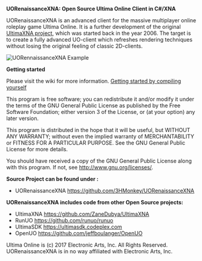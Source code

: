 **UORenaissanceXNA: Open Source Ultima Online Client in C#/XNA**

UORenaissanceXNA is an advanced client for the massive multiplayer online roleplay game Ultima Online. It is a further development of the original [UltimaXNA project](https://github.com/ZaneDubya/UltimaXNA/), which was started back in the year 2006.
The target is to create a fully advanced UO-client which refreshes rendering techniques without losing the original feeling of classic 2D-clients.

![UORennaissanceXNA Example](https://picload.org/image/riaddlrw/exampleview.jpg)

**Getting started**

Please visit the wiki for more information.
[Getting started by compiling yourself](https://github.com/3HMonkey/UORenaissanceXNA/wiki/Compile-it-by-your-own)

This program is free software; you can redistribute it and/or modify it under the terms of the GNU General Public License as published by the Free Software Foundation; either version 3 of the License, or (at your option) any later version.

This program is distributed in the hope that it will be useful, but WITHOUT ANY WARRANTY; without even the implied warranty of MERCHANTABILITY or FITNESS FOR A PARTICULAR PURPOSE. See the GNU General Public License for more details.

You should have received a copy of the GNU General Public License  along with this program. If not, see <u>http://www.gnu.org/licenses/</u>.

**Source Project can be found under :**

* UORenaissanceXNA <u>https://github.com/3HMonkey/UORenaissanceXNA</u>

**UORenaissanceXNA includes code from other Open Source projects:**

* UltimaXNA <u>https://github.com/ZaneDubya/UltimaXNA</u>
* RunUO <u>https://github.com/runuo/runuo</u>
* UltimaSDK <u>https://ultimasdk.codeplex.com</u>
* OpenUO <u>https://github.com/jeffboulanger/OpenUO</u>

Ultima Online is (c) 2017 Electronic Arts, Inc. All Rights Reserved.
UORenaissanceXNA is in no way affiliated with Electronic Arts, Inc. 
